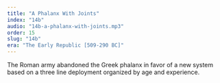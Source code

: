 ```yaml
---
title: "A Phalanx With Joints"
index: "14b"
audio: "14b-a-phalanx-with-joints.mp3"
order: 15
slug: "14b"
era: "The Early Republic [509-290 BC]"
---
```


The Roman army abandoned the Greek phalanx in favor of a new system based on a three line deployment organized by age and experience.


